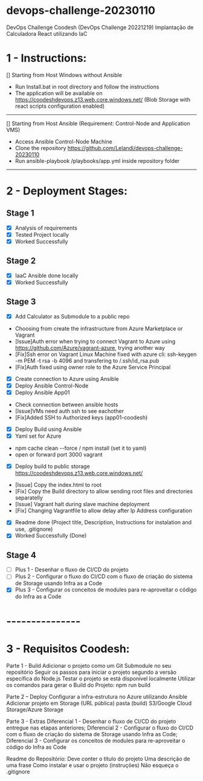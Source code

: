 ﻿# devops-challenge-20230110
DevOps Challenge Coodesh (DevOps Challenge 20221219)
Implantação de Calculadora React utilizando IaC

# 1 - Instructions:
[] Starting from Host Windows without Ansible
- Run Install.bat in root directory and follow the instructions
- The application will be available on https://coodeshdevops.z13.web.core.windows.net/ (Blob Storage with react scripts configuration enabled)
-----------------------------------------------------
[] Starting from Host Ansible (Requirement: Control-Node and Application VMS)
- Access Ansible Control-Node Machine
- Clone the repository https://github.com/Lelandi/devops-challenge-20230110
- Run ansible-playbook /playbooks/app.yml inside repository folder
-----------------------------------------------------

# 2 - Deployment Stages: 
## Stage 1
- [X] Analysis of requirements 
- [X] Tested Project locally 
- [X] Worked Successfully 

## Stage 2
- [X] IaaC Ansible done locally 
- [X] Worked Successfully 

## Stage 3
- [X] Add Calculator as Submodule to a public repo
- Choosing from create the infrastructure from Azure Marketplace or Vagrant 
- [Issue]Auth error when trying to connect Vagrant to Azure using https://github.com/Azure/vagrant-azure, trying another way
- [Fix]Ssh error on Vagrant Linux Machine fixed with azure cli: ssh-keygen -m PEM -t rsa -b 4096 and transfering to /.ssh/id_rsa.pub
- [Fix]Auth fixed using owner role to the Azure Service Principal
- [X] Create connection to Azure using Ansible
- [X] Deploy Ansible Control-Node
- [X] Deploy Ansible App01
- Check connection between ansible hosts
- [Issue]VMs need auth ssh to see eachother
- [Fix]Added SSH to Authorized keys (app01-coodesh)
- [X] Deploy Build using Ansible
- [X] Yaml set for Azure
- npm cache clean --force / npm install (set it to yaml)
- open or forward port 3000 vagrant
- [X] Deploy build to public storage https://coodeshdevops.z13.web.core.windows.net/
- [Issue] Copy the index.html to root
- [Fix] Copy the Build directory to allow sending root files and directories separatelly
- [Issue] Vagrant halt during slave machine deployment
- [Fix] Changing Vagrantfile to allow delay after Ip Address configuration
- [X] Readme done (Project title, Description, Instructions for instalation and use, .gitignore) 
- [X] Worked Successfully (Done)

## Stage 4
- [ ] Plus 1 - Desenhar o fluxo de CI/CD do projeto
- [ ] Plus 2 - Configurar o fluxo do CI/CD com o fluxo de criação do sistema de Storage usando Infra as a Code
- [X] Plus 3 - Configurar os conceitos de modules para re-aproveitar o código do Infra as a Code

# ---------------
# 3 - Requisitos Coodesh:

Parte 1 - Build 
Adicionar o projeto como um Git Submodule no seu repositório
Seguir os passos para iniciar o projeto segundo a versão especifica do Node.js
Testar o projeto se está disponível localmente
Utilizar os comandos para gerar o Build do Projeto: npm run build

Parte 2 – Deploy
Configurar a infra-estrutura no Azure utilizando Ansible
Adicionar projeto em Storage (URL pública) pasta (build)
S3/Google Cloud Storage/Azure Storage

Parte 3 - Extras
Diferencial 1 - Desenhar o fluxo de CI/CD do projeto entregue nas etapas anteriores;
Diferencial 2 - Configurar o fluxo do CI/CD com o fluxo de criação do sistema de Storage usando Infra as Code;
Diferencial 3 - Configurar os conceitos de modules para re-aproveitar o código do Infra as Code

Readme do Repositório:
Deve conter o título do projeto
Uma descrição de uma frase
Como instalar e usar o projeto (instruções)
Não esqueça o .gitignore
